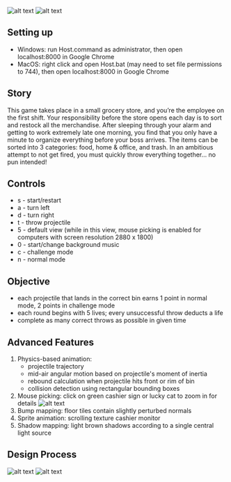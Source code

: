 ![alt text](https://github.com/intro-graphics-master-F19/term-project-team-costcode/blob/master/assets/traderthrows.png "Logo")
![alt text](https://github.com/intro-graphics-master-F19/term-project-team-costcode/blob/master/assets/trader-throws-concept-art.png "Concept Art")


## Setting up
* Windows: run Host.command as administrator, then open localhost:8000 in Google Chrome
* MacOS: right click and open Host.bat (may need to set file permissions to 744), then open localhost:8000 in Google Chrome

## Story
This game takes place in a small grocery store, and you’re the employee on the first shift. Your responsibility before the store opens each day is to sort and restock all the merchandise. After sleeping through your alarm and getting to work extremely late one morning, you find that you only have a minute to organize everything before your boss arrives. The items can be sorted into 3 categories: food, home & office, and trash. In an ambitious attempt to not get fired, you must quickly throw everything together… no pun intended!

## Controls
* s - start/restart
* a - turn left
* d - turn right
* t - throw projectile
* 5 - default view (while in this view, mouse picking is enabled for computers with screen resolution 2880 x 1800)
* 0 - start/change background music
* c - challenge mode
* n - normal mode

## Objective
* each projectile that lands in the correct bin earns 1 point in normal mode, 2 points in challenge mode
* each round begins with 5 lives; every unsuccessful throw deducts a life
* complete as many correct throws as possible in given time

## Advanced Features
1. Physics-based animation:
    * projectile trajectory
    * mid-air angular motion based on projectile's moment of inertia
    * rebound calculation when projectile hits front or rim of bin
    * collision detection using rectangular bounding boxes
2. Mouse picking: click on green cashier sign or lucky cat to zoom in for details
![alt text](https://i.imgur.com/1Cfhmpm.gif "Mouse picking")
3. Bump mapping: floor tiles contain slightly perturbed normals 
4. Sprite animation: scrolling texture cashier monitor
5. Shadow mapping: light brown shadows according to a single central light source

## Design Process 
![alt text](https://i.imgur.com/nRjLBDF.png "Design process 1")
![alt text](https://i.imgur.com/d8OZdOm.png "Design process 2")

